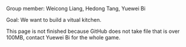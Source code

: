 Group member: Weicong Liang, Hedong Tang, Yuewei Bi

Goal: We want to build a vitual kitchen.

This page is not finished because GitHub does not take file that is over 100MB, contact Yuewei Bi for the whole game.
